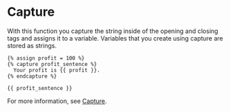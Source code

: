 # Capture

With this function you capture the string inside of the opening and closing tags and assigns it to a variable. Variables that you create using capture are stored as strings.

```liquid
{% assign profit = 100 %}
{% capture profit_sentence %}
  Your profit is {{ profit }}.
{% endcapture %}

{{ profit_sentence }}
```

For more information, see [Capture](https://developer.silverfin.com/docs/variables#capture).
